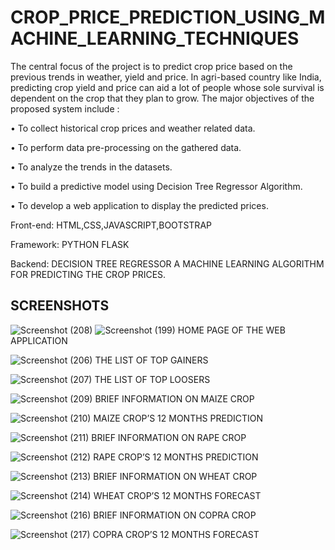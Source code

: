 # CROP_PRICE_PREDICTION_USING_MACHINE_LEARNING_TECHNIQUES

The central focus of the project is to predict crop price based on the previous trends in weather, yield and price. In agri-based country like India, predicting crop yield and price can aid a lot of people whose sole survival is dependent on the crop that they plan to grow. The major objectives of the proposed system include :

• To collect historical crop prices and weather related data.

• To perform data pre-processing on the gathered data.

• To analyze the trends in the datasets.

• To build a predictive model using Decision Tree Regressor Algorithm.

• To develop a web application to display the predicted prices.

Front-end:
HTML,CSS,JAVASCRIPT,BOOTSTRAP

Framework:
PYTHON FLASK

Backend:
DECISION TREE REGRESSOR A MACHINE LEARNING ALGORITHM FOR PREDICTING THE CROP PRICES.

## SCREENSHOTS

![Screenshot (208)](https://github.com/tameemghazali12/CROP_PRICE_PREDICTION_USING_MACHINE_LEARNING_TECHNIQUES/assets/125582182/1be06c6c-ad76-4e70-a30e-5c99d4c5a2ad)
![Screenshot (199)](https://github.com/tameemghazali12/CROP_PRICE_PREDICTION_USING_MACHINE_LEARNING_TECHNIQUES/assets/125582182/e6b2d2e2-e6e5-4ce8-8b87-d6e6326113be)
HOME PAGE OF THE WEB APPLICATION

![Screenshot (206)](https://github.com/tameemghazali12/CROP_PRICE_PREDICTION_USING_MACHINE_LEARNING_TECHNIQUES/assets/125582182/f769226e-e775-4dfb-a37c-330cc2932007)
THE LIST OF TOP GAINERS

![Screenshot (207)](https://github.com/tameemghazali12/CROP_PRICE_PREDICTION_USING_MACHINE_LEARNING_TECHNIQUES/assets/125582182/e570e91d-2521-46c0-8109-0bddb11f40bf)
THE LIST OF TOP LOOSERS

![Screenshot (209)](https://github.com/tameemghazali12/CROP_PRICE_PREDICTION_USING_MACHINE_LEARNING_TECHNIQUES/assets/125582182/79752cb5-5292-40d0-83c9-e9efc5a6e676)
BRIEF INFORMATION ON MAIZE CROP

![Screenshot (210)](https://github.com/tameemghazali12/CROP_PRICE_PREDICTION_USING_MACHINE_LEARNING_TECHNIQUES/assets/125582182/2175346f-8a19-4458-8874-d3ba0ad72057)
MAIZE CROP’S 12 MONTHS PREDICTION

![Screenshot (211)](https://github.com/tameemghazali12/CROP_PRICE_PREDICTION_USING_MACHINE_LEARNING_TECHNIQUES/assets/125582182/db00f085-7a5e-42cd-9c6d-9f32b4bfed66)
BRIEF INFORMATION ON RAPE CROP

![Screenshot (212)](https://github.com/tameemghazali12/CROP_PRICE_PREDICTION_USING_MACHINE_LEARNING_TECHNIQUES/assets/125582182/425d6f71-bc9d-4c44-9c77-17b15f242d44)
RAPE CROP’S 12 MONTHS PREDICTION

![Screenshot (213)](https://github.com/tameemghazali12/CROP_PRICE_PREDICTION_USING_MACHINE_LEARNING_TECHNIQUES/assets/125582182/0c8355d7-ca29-4fcc-b28f-6326865f05ae)
BRIEF INFORMATION ON WHEAT CROP

![Screenshot (214)](https://github.com/tameemghazali12/CROP_PRICE_PREDICTION_USING_MACHINE_LEARNING_TECHNIQUES/assets/125582182/b61ab64e-faf4-4512-8038-3e264818e784)
WHEAT CROP’S 12 MONTHS FORECAST

![Screenshot (216)](https://github.com/tameemghazali12/CROP_PRICE_PREDICTION_USING_MACHINE_LEARNING_TECHNIQUES/assets/125582182/ecfb1d09-4ea7-416f-bb3a-fef147b812c8)
BRIEF INFORMATION ON COPRA CROP

![Screenshot (217)](https://github.com/tameemghazali12/CROP_PRICE_PREDICTION_USING_MACHINE_LEARNING_TECHNIQUES/assets/125582182/8850dea4-968b-4f8e-bba6-34b27822b27f)
COPRA CROP’S 12 MONTHS FORECAST


